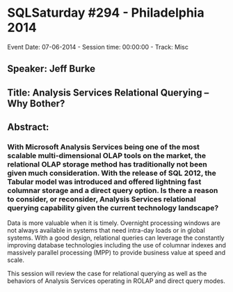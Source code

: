 # SQLSaturday #294 - Philadelphia 2014
Event Date: 07-06-2014 - Session time: 00:00:00 - Track: Misc
## Speaker: Jeff Burke
## Title: Analysis Services Relational Querying – Why Bother?
## Abstract:
### With Microsoft Analysis Services being one of the most scalable multi-dimensional OLAP tools on the market, the relational OLAP storage method has traditionally not been given much consideration.  With the release of SQL 2012, the Tabular model was introduced and offered lightning fast columnar storage and a direct query option.  Is there a reason to consider, or reconsider, Analysis Services relational querying capability given the current technology landscape?

Data is more valuable when it is timely.  Overnight processing windows are not always available in systems that need intra-day loads or in global systems.   With a good design, relational queries can leverage the constantly improving database technologies including the use of columnar indexes and massively parallel processing (MPP) to provide business value at speed and scale.

This session will review the case for relational querying as well as the behaviors of Analysis Services operating in ROLAP and direct query modes.
